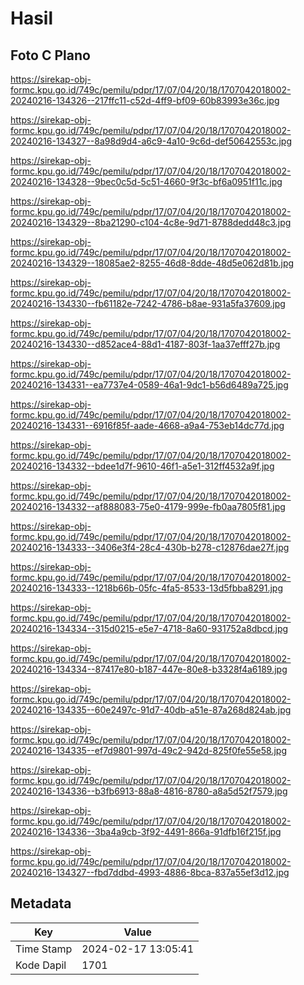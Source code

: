 # Hasil

## Foto C Plano

https://sirekap-obj-formc.kpu.go.id/749c/pemilu/pdpr/17/07/04/20/18/1707042018002-20240216-134326--217ffc11-c52d-4ff9-bf09-60b83993e36c.jpg

https://sirekap-obj-formc.kpu.go.id/749c/pemilu/pdpr/17/07/04/20/18/1707042018002-20240216-134327--8a98d9d4-a6c9-4a10-9c6d-def50642553c.jpg

https://sirekap-obj-formc.kpu.go.id/749c/pemilu/pdpr/17/07/04/20/18/1707042018002-20240216-134328--9bec0c5d-5c51-4660-9f3c-bf6a0951f11c.jpg

https://sirekap-obj-formc.kpu.go.id/749c/pemilu/pdpr/17/07/04/20/18/1707042018002-20240216-134329--8ba21290-c104-4c8e-9d71-8788dedd48c3.jpg

https://sirekap-obj-formc.kpu.go.id/749c/pemilu/pdpr/17/07/04/20/18/1707042018002-20240216-134329--18085ae2-8255-46d8-8dde-48d5e062d81b.jpg

https://sirekap-obj-formc.kpu.go.id/749c/pemilu/pdpr/17/07/04/20/18/1707042018002-20240216-134330--fb61182e-7242-4786-b8ae-931a5fa37609.jpg

https://sirekap-obj-formc.kpu.go.id/749c/pemilu/pdpr/17/07/04/20/18/1707042018002-20240216-134330--d852ace4-88d1-4187-803f-1aa37efff27b.jpg

https://sirekap-obj-formc.kpu.go.id/749c/pemilu/pdpr/17/07/04/20/18/1707042018002-20240216-134331--ea7737e4-0589-46a1-9dc1-b56d6489a725.jpg

https://sirekap-obj-formc.kpu.go.id/749c/pemilu/pdpr/17/07/04/20/18/1707042018002-20240216-134331--6916f85f-aade-4668-a9a4-753eb14dc77d.jpg

https://sirekap-obj-formc.kpu.go.id/749c/pemilu/pdpr/17/07/04/20/18/1707042018002-20240216-134332--bdee1d7f-9610-46f1-a5e1-312ff4532a9f.jpg

https://sirekap-obj-formc.kpu.go.id/749c/pemilu/pdpr/17/07/04/20/18/1707042018002-20240216-134332--af888083-75e0-4179-999e-fb0aa7805f81.jpg

https://sirekap-obj-formc.kpu.go.id/749c/pemilu/pdpr/17/07/04/20/18/1707042018002-20240216-134333--3406e3f4-28c4-430b-b278-c12876dae27f.jpg

https://sirekap-obj-formc.kpu.go.id/749c/pemilu/pdpr/17/07/04/20/18/1707042018002-20240216-134333--1218b66b-05fc-4fa5-8533-13d5fbba8291.jpg

https://sirekap-obj-formc.kpu.go.id/749c/pemilu/pdpr/17/07/04/20/18/1707042018002-20240216-134334--315d0215-e5e7-4718-8a60-931752a8dbcd.jpg

https://sirekap-obj-formc.kpu.go.id/749c/pemilu/pdpr/17/07/04/20/18/1707042018002-20240216-134334--87417e80-b187-447e-80e8-b3328f4a6189.jpg

https://sirekap-obj-formc.kpu.go.id/749c/pemilu/pdpr/17/07/04/20/18/1707042018002-20240216-134335--60e2497c-91d7-40db-a51e-87a268d824ab.jpg

https://sirekap-obj-formc.kpu.go.id/749c/pemilu/pdpr/17/07/04/20/18/1707042018002-20240216-134335--ef7d9801-997d-49c2-942d-825f0fe55e58.jpg

https://sirekap-obj-formc.kpu.go.id/749c/pemilu/pdpr/17/07/04/20/18/1707042018002-20240216-134336--b3fb6913-88a8-4816-8780-a8a5d52f7579.jpg

https://sirekap-obj-formc.kpu.go.id/749c/pemilu/pdpr/17/07/04/20/18/1707042018002-20240216-134336--3ba4a9cb-3f92-4491-866a-91dfb16f215f.jpg

https://sirekap-obj-formc.kpu.go.id/749c/pemilu/pdpr/17/07/04/20/18/1707042018002-20240216-134327--fbd7ddbd-4993-4886-8bca-837a55ef3d12.jpg


## Metadata

| Key        | Value               |
| ---------- | ------------------- |
| Time Stamp | 2024-02-17 13:05:41 |
| Kode Dapil | 1701                |



